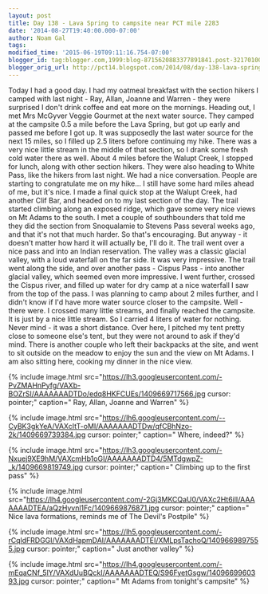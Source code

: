 ```yaml
---
layout: post
title: Day 138 - Lava Spring to campsite near PCT mile 2283
date: '2014-08-27T19:40:00.000-07:00'
author: Noam Gal
tags:
modified_time: '2015-06-19T09:11:16.754-07:00'
blogger_id: tag:blogger.com,1999:blog-8715620883377891841.post-321701009677311750
blogger_orig_url: http://pct14.blogspot.com/2014/08/day-138-lava-spring-to-campsite-near.html
---
```


 Today I had a good day.
 I had my oatmeal breakfast with the section hikers I camped with last night - Ray,
 Allan, Joanne and Warren - they were surprised I don't drink coffee and eat more on the mornings.
 Heading out,
 I met Mrs McGyver  Veggie Gourmet at the next water source. They camped at the campsite 0.5 a mile before the
 Lava Spring, but got up early and passed me before I got up.
 It was supposedly the last water source for the
 next 15 miles, so I filled up 2.5 liters before continuing my hike. There was a very nice little stream in the
 middle of that section, so I drank some fresh cold water there as well.
 About 4 miles before the Walupt Creek,
 I stopped for lunch, along with other section hikers. They were also heading to White Pass, like the hikers from
 last night. We had a nice conversation. People are starting to congratulate me on my hike... I still have some hard
 miles ahead of me, but it's nice.
 I made a final quick stop at the Walupt Creek, had another Clif Bar, and
 headed on to my last section of the day.
 The trail started climbing along an exposed ridge, which gave some
 very nice views on Mt Adams to the south.
 I met a couple of southbounders that told me they did the section
 from Snoqualamie to Stevens Pass several weeks ago, and that it's not that much harder. So that's encouraging. But
 anyway - it doesn't matter how hard it will actually be, I'll do it.
 The trail went over a nice pass and into
 an Indian reservation. The valley was a classic glacial valley, with a loud waterfall on the far side. It was very
 impressive. The trail went along the side, and over another pass - Cispus Pass - into another glacial valley, which
 seemed even more impressive.
 I went further, crossed the Cispus river, and filled up water for dry camp at a
 nice waterfall I saw from the top of the pass. I was planning to camp about 2 miles further, and I didn't know if
 I'd have more water source closer to the campsite.
 Well - there were. I crossed many little streams, and
 finally reached the campsite. It is just by a nice little stream. So I carried 4 liters of water for nothing. Never
 mind - it was a short distance.
 Over here, I pitched my tent pretty close to someone else's tent, but they were
 not around to ask if they'd mind. There is another couple who left their backpacks at the site, and went to sit
 outside on the meadow to enjoy the sun and the view on Mt Adams. I am also sitting here, cooking my dinner in the
 nice view.


{% include image.html src="https://lh3.googleusercontent.com/-PvZMAHnPyfg/VAXb-BOZrSI/AAAAAAADTDo/edq8HKFCUEs/1409669717566.jpg cursor: pointer;" caption=" Ray, Allan, Joanne and Warren" %}


{% include image.html src="https://lh6.googleusercontent.com/--CyBK3gkYeA/VAXcItT-oMI/AAAAAAADTDw/qfCBhNzo-2k/1409669739384.jpg cursor: pointer;" caption=" Where, indeed?" %}


{% include image.html src="https://lh3.googleusercontent.com/-Nxuej9XE9hM/VAXcmHb1oGI/AAAAAAADTD4/5MTdgwpZ-_k/1409669819749.jpg cursor: pointer;" caption=" Climbing up to the first pass" %}


{% include image.html src="https://lh4.googleusercontent.com/-2Gj3MKCQaU0/VAXc2Ht6ilI/AAAAAAADTEA/aQzHyvnl1Fc/1409669876871.jpg cursor: pointer;" caption=" Nice lava formations, reminds me of The Devil's Postpile" %}


{% include image.html src="https://lh5.googleusercontent.com/-rCqldFRDGGI/VAXdHapmDAI/AAAAAAADTEI/XMLpsTachoQ/1409669897555.jpg cursor: pointer;" caption=" Just another valley" %}


{% include image.html src="https://lh4.googleusercontent.com/-mEqaCNf_5lY/VAXdUuBQckI/AAAAAAADTEQ/S96FyetGsgw/1409669960393.jpg cursor: pointer;" caption=" Mt Adams from tonight's campsite" %}

